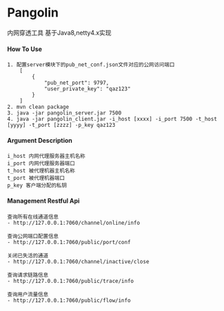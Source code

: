 # Pangolin
内网穿透工具 基于Java8,netty4.x实现

#### How To Use

    1. 配置server模块下的pub_net_conf.json文件对应的公网访问端口
        [
            {
                "pub_net_port": 9797,
                "user_private_key": "qaz123"
            }
        ]
    2. mvn clean package  
    3. java -jar pangolin_server.jar 7500  
    4. java -jar pangolin_client.jar -i_host [xxxx] -i_port 7500 -t_host [yyyy] -t_port [zzzz] -p_key qaz123

#### Argument Description  
    i_host 内网代理服务器主机名称  
    i_port 内网代理服务器端口  
    t_host 被代理机器主机名称  
    t_port 被代理机器端口  
    p_key 客户端分配的私钥


#### Management Restful Api  
    查询所有在线通道信息  
    - http://127.0.0.1:7060/channel/online/info  

    查询公网端口配置信息  
    - http://127.0.0.1:7060/public/port/conf  

    关闭已失活的通道  
    - http://127.0.0.1:7060/channel/inactive/close
    
    查询请求链路信息 
    - http://127.0.0.1:7060/public/trace/info
    
    查询用户流量信息 
    - http://127.0.0.1:7060/public/flow/info
